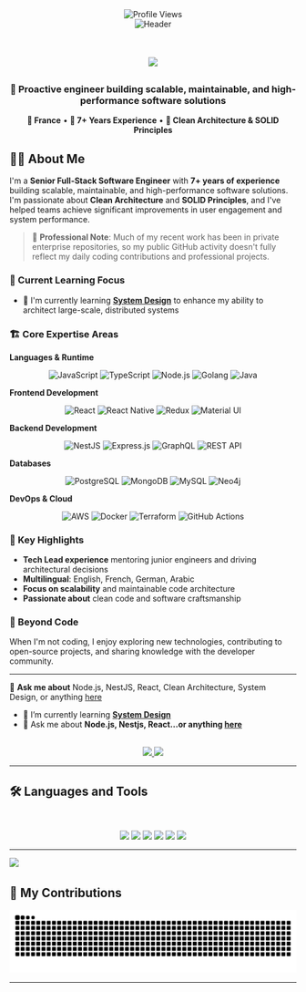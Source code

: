 <div align="center"> 
  <img src="https://komarev.com/ghpvc/?username=YacineBrini&label=Profile%20views&color=0e75b6&style=flat" alt="Profile Views" />
</div>

<div align="center">
  <img src="https://capsule-render.vercel.app/api?type=waving&color=gradient&height=100&section=header&text=Welcome%20to%20my%20Profile&fontSize=20&fontAlignY=35&desc=Senior%20Full-Stack%20Engineer&descAlignY=55&descAlign=50" alt="Header" />
</div>

<h1 align="center" width="500" height="200">
    <img src="https://readme-typing-svg.herokuapp.com/?font=Inter&size=30&center=true&vCenter=true&width=800&height=70&color=4493F8&duration=4000&lines=Hi+There!+👋;I'm+Yacine+Brini;Senior+Full-Stack+Engineer;Clean+Architecture+Advocate;Scalable+Systems+Builder;" />
</h1>

<div align="center">
  <h3>🚀 Proactive engineer building scalable, maintainable, and high-performance software solutions</h3>
  <p><strong>📍 France</strong> • <strong>💼 7+ Years Experience</strong> • <strong>🎯 Clean Architecture & SOLID Principles</strong></p>
</div>

## 👨‍💻 About Me

I'm a **Senior Full-Stack Software Engineer** with **7+ years of experience** building scalable, maintainable, and high-performance software solutions. I'm passionate about **Clean Architecture** and **SOLID Principles**, and I've helped teams achieve significant improvements in user engagement and system performance.

> 💼 **Professional Note**: Much of my recent work has been in private enterprise repositories, so my public GitHub activity doesn't fully reflect my daily coding contributions and professional projects.

### 🚀 Current Learning Focus
- 🌱 I'm currently learning **[System Design](https://blog.bytebytego.com/p/free-system-design-pdf-158-pages)** to enhance my ability to architect large-scale, distributed systems

### 🏗️ Core Expertise Areas

**Languages & Runtime**
<div align="center">
  <img src="https://img.shields.io/badge/JavaScript-Expert-brightgreen?style=flat-square&logo=javascript" alt="JavaScript" />
  <img src="https://img.shields.io/badge/TypeScript-Expert-brightgreen?style=flat-square&logo=typescript" alt="TypeScript" />
  <img src="https://img.shields.io/badge/Node.js-Expert-brightgreen?style=flat-square&logo=node.js" alt="Node.js" />
  <img src="https://img.shields.io/badge/Golang-Advanced-blue?style=flat-square&logo=go" alt="Golang" />
  <img src="https://img.shields.io/badge/Java-Advanced-blue?style=flat-square&logo=java" alt="Java" />
</div>

**Frontend Development**
<div align="center">
  <img src="https://img.shields.io/badge/React-Expert-brightgreen?style=flat-square&logo=react" alt="React" />
  <img src="https://img.shields.io/badge/React%20Native-Advanced-blue?style=flat-square&logo=react" alt="React Native" />
  <img src="https://img.shields.io/badge/Redux-Advanced-blue?style=flat-square&logo=redux" alt="Redux" />
  <img src="https://img.shields.io/badge/Material%20UI-Advanced-blue?style=flat-square&logo=mui" alt="Material UI" />
</div>

**Backend Development**
<div align="center">
  <img src="https://img.shields.io/badge/NestJS-Expert-brightgreen?style=flat-square&logo=nestjs" alt="NestJS" />
  <img src="https://img.shields.io/badge/Express.js-Expert-brightgreen?style=flat-square&logo=express" alt="Express.js" />
  <img src="https://img.shields.io/badge/GraphQL-Advanced-blue?style=flat-square&logo=graphql" alt="GraphQL" />
  <img src="https://img.shields.io/badge/REST%20API-Expert-brightgreen?style=flat-square" alt="REST API" />
</div>

**Databases**
<div align="center">
  <img src="https://img.shields.io/badge/PostgreSQL-Advanced-blue?style=flat-square&logo=postgresql" alt="PostgreSQL" />
  <img src="https://img.shields.io/badge/MongoDB-Advanced-blue?style=flat-square&logo=mongodb" alt="MongoDB" />
  <img src="https://img.shields.io/badge/MySQL-Advanced-blue?style=flat-square&logo=mysql" alt="MySQL" />
  <img src="https://img.shields.io/badge/Neo4j-Advanced-blue?style=flat-square&logo=neo4j" alt="Neo4j" />
</div>

**DevOps & Cloud**
<div align="center">
  <img src="https://img.shields.io/badge/AWS-Advanced-blue?style=flat-square&logo=amazon-aws" alt="AWS" />
  <img src="https://img.shields.io/badge/Docker-Advanced-blue?style=flat-square&logo=docker" alt="Docker" />
  <img src="https://img.shields.io/badge/Terraform-Advanced-blue?style=flat-square&logo=terraform" alt="Terraform" />
  <img src="https://img.shields.io/badge/GitHub%20Actions-Advanced-blue?style=flat-square&logo=github-actions" alt="GitHub Actions" />
</div>

### 🎯 Key Highlights
- **Tech Lead experience** mentoring junior engineers and driving architectural decisions
- **Multilingual**: English, French, German, Arabic
- **Focus on scalability** and maintainable code architecture
- **Passionate about** clean code and software craftsmanship

### 🎨 Beyond Code
When I'm not coding, I enjoy exploring new technologies, contributing to open-source projects, and sharing knowledge with the developer community.

---

💬 **Ask me about** Node.js, NestJS, React, Clean Architecture, System Design, or anything [here](https://github.com/YacineBrini/YacineBrini/issues)

- 🌱 I’m currently learning **[System Design](https://blog.bytebytego.com/p/free-system-design-pdf-158-pages)**
- 💬 Ask me about **Node.js, Nestjs, React...or anything [here](https://github.com/YacineBrini/YacineBrini/issues)**

<br>

<div align="center">
  <a href="yacine.brini00@gmail.com">
    <img src="https://img.shields.io/badge/Gmail-333333?style=for-the-badge&logo=gmail&logoColor=red" />
  </a>
  <a href="https://www.linkedin.com/in/yacinebrini/" target="_blank">
    <img src="https://img.shields.io/badge/LinkedIn-0077B5?style=for-the-badge&logo=linkedin&logoColor=white" target="_blank" />
  </a>
</div>

<hr>

## 🛠️ Languages and Tools

<br>

<p align="center">
  <img src="https://skillicons.dev/icons?i=js,ts,nodejs,go,java" />
  <img src="https://skillicons.dev/icons?i=react,redux,materialui,vite,webpack" />
  <img src="https://skillicons.dev/icons?i=nestjs,express,graphql,swagger" />
  <img src="https://skillicons.dev/icons?i=postgres,mysql,mongodb,neo4j" />
  <img src="https://skillicons.dev/icons?i=aws,docker,terraform,githubactions,jenkins" />
  <img src="https://skillicons.dev/icons?i=jest,git,postman" />
</p>

<hr>

<picture>
  <source
    srcset="https://github-readme-stats.vercel.app/api?username=YacineBrini&show_icons=true&count_private=true&theme=dark"
    media="(prefers-color-scheme: dark)"
  />
  <source
    srcset="https://github-readme-stats.vercel.app/api?username=YacineBrini&show_icons=true&count_private=true"
    media="(prefers-color-scheme: light), (prefers-color-scheme: no-preference)"
  />
  <img src="https://github-readme-stats.vercel.app/api?username=YacineBrini&show_icons=true&count_private=true" />
</picture>


## 🐍 My Contributions

<div align="center">
  <picture>
    <source media="(prefers-color-scheme: dark)" srcset="https://raw.githubusercontent.com/YacineBrini/YacineBrini/output/github-contribution-grid-snake-dark.svg" />
    <source media="(prefers-color-scheme: light)" srcset="https://raw.githubusercontent.com/YacineBrini/YacineBrini/output/github-contribution-grid-snake.svg" />
    <img alt="github-snake" src="https://raw.githubusercontent.com/YacineBrini/YacineBrini/output/github-contribution-grid-snake.svg" />
  </picture>
</div>

<hr>
